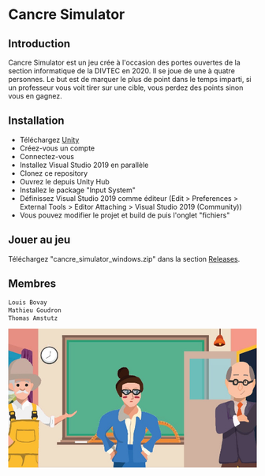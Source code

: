 # Cancre Simulator

## Introduction

Cancre Simulator est un jeu crée à l'occasion des portes ouvertes de la section informatique de la DIVTEC en 2020. Il se joue de une à quatre personnes. Le but est de marquer le plus de point dans le temps imparti, si un professeur vous voit tirer sur une cible, vous perdez des points sinon vous en gagnez.

## Installation

* Téléchargez [Unity](https://unity.com/fr)
* Créez-vous un compte
* Connectez-vous
* Installez Visual Studio 2019 en parallèle
* Clonez ce repository
* Ouvrez le depuis Unity Hub
* Installez le package "Input System"
* Définissez Visual Studio 2019 comme éditeur (Edit > Preferences > External Tools > Editor Attaching > Visual Studio 2019 (Community))
* Vous pouvez modifier le projet et build de puis l'onglet "fichiers"

## Jouer au jeu

Téléchargez "cancre_simulator_windows.zip" dans la section [Releases](https://github.com/ThomasAmstutz/cancre_simulator/releases).

## Membres

```
Louis Bovay
Mathieu Goudron
Thomas Amstutz
```

![image](Assets/Sprites/cancre_simulator.jpeg)